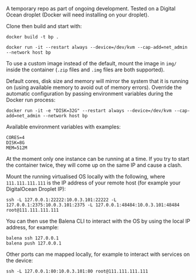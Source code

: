 A temporary repo as part of ongoing development. Tested on a Digital Ocean droplet (Docker will need installing on your droplet).

Clone then build and start with:

```
docker build -t bp .

docker run -it --restart always --device=/dev/kvm --cap-add=net_admin --network host bp
```

To use a custom image instead of the default, mount the image in `img/` inside the container (`.zip` files and `.img` files are both supported).

Default cores, disk size and memory will mirror the system that it is running on (using available memory to avoid out of memory errors). Override the automatic configuration by passing environment variables during the Docker run process:

```
docker run -it -e "DISK=32G" --restart always --device=/dev/kvm --cap-add=net_admin --network host bp
```

Available environment variables with examples:

```
CORES=4
DISK=8G
MEM=512M
```

At the moment only one instance can be running at a time. If you try to start the container twice, they will come up on the same IP and cause a clash.

Mount the running virtualised OS locally with the following, where `111.111.111.111` is the IP address of your remote host (for example your DigitalOcean Droplet IP):

```
ssh -L 127.0.0.1:22222:10.0.3.101:22222 -L 127.0.0.1:2375:10.0.3.101:2375 -L 127.0.0.1:48484:10.0.3.101:48484 root@111.111.111.111
```

You can then use the Balena CLI to interact with the OS by using the local IP address, for example:

```
balena ssh 127.0.0.1
balena push 127.0.0.1
```

Other ports can me mapped locally, for example to interact with services on the device:

```
ssh -L 127.0.0.1:80:10.0.3.101:80 root@111.111.111.111
```
